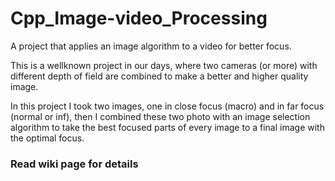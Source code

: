 # Cpp_Image-video_Processing
A project that applies an image algorithm to a video for better focus.

This is a wellknown project in our days, where two cameras (or more) with different depth of field are combined to make a better and higher quality image.

In this project I took two images, one in close focus (macro) and in far focus (normal or inf), then I combined these two photo with an image selection algorithm to take the best focused parts of every image to a final image with the optimal focus.


###  Read wiki page for details
